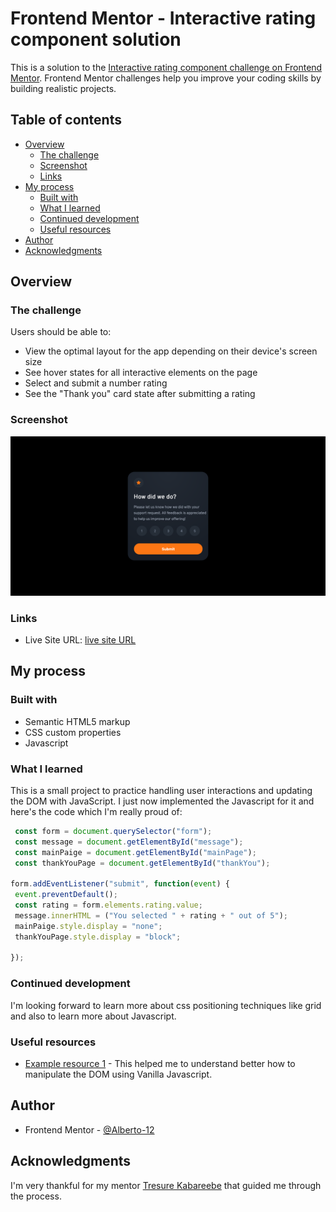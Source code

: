 # Frontend Mentor - Interactive rating component solution

This is a solution to the [Interactive rating component challenge on Frontend Mentor](https://www.frontendmentor.io/solutions/interactive-rating-component-91p4GnvP9P). Frontend Mentor challenges help you improve your coding skills by building realistic projects. 

## Table of contents

- [Overview](#overview)
  - [The challenge](#the-challenge)
  - [Screenshot](#screenshot)
  - [Links](#links)
- [My process](#my-process)
  - [Built with](#built-with)
  - [What I learned](#what-i-learned)
  - [Continued development](#continued-development)
  - [Useful resources](#useful-resources)
- [Author](#author)
- [Acknowledgments](#acknowledgments)



## Overview

### The challenge

Users should be able to:

- View the optimal layout for the app depending on their device's screen size
- See hover states for all interactive elements on the page
- Select and submit a number rating
- See the "Thank you" card state after submitting a rating

### Screenshot

![](./images/Screenshot%202022-12-09%20at%2014-11-47%20Document.png)

### Links

- Live Site URL: [live site URL](https://interactive-rating-component-alberto.netlify.app/)

## My process

### Built with

- Semantic HTML5 markup
- CSS custom properties
- Javascript

### What I learned

 This is a small project to practice handling user interactions and updating the DOM with JavaScript. I just now implemented the Javascript for it and here's the code which I'm really proud of:

 ```js
  const form = document.querySelector("form");
  const message = document.getElementById("message");
  const mainPaige = document.getElementById("mainPage");
  const thankYouPage = document.getElementById("thankYou");

form.addEventListener("submit", function(event) {
  event.preventDefault();
  const rating = form.elements.rating.value;
  message.innerHTML = ("You selected " + rating + " out of 5"); 
  mainPaige.style.display = "none";
  thankYouPage.style.display = "block";

});
 ```

### Continued development

I'm looking forward to learn more about css positioning techniques like grid and also to learn more about Javascript. 

### Useful resources

- [Example resource 1](https://www.youtube.com/watch?v=i37KVt_IcXw) - This helped me to understand better how to manipulate the DOM using Vanilla Javascript.

## Author

- Frontend Mentor - [@Alberto-12](https://www.frontendmentor.io/profile/Alberto-12)


## Acknowledgments

I'm very thankful for my mentor [Tresure Kabareebe](https://github.com/trekab) that guided me through the process.

